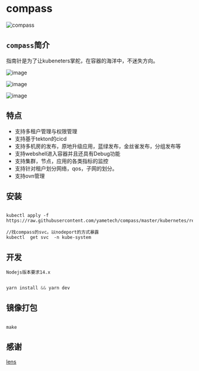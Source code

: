 # compass
![compass](https://github.com/yametech/compass/workflows/compass/badge.svg)


##  `compass`简介

 指南针是为了让kubeneters掌舵，在容器的海洋中，不迷失方向。

![image](https://user-images.githubusercontent.com/22409551/90589013-9fb44600-e20f-11ea-936c-33a28c58c4ca.png)

![image](https://user-images.githubusercontent.com/22409551/90589114-e73ad200-e20f-11ea-9406-0a61f98b5b7d.png)

![image](https://user-images.githubusercontent.com/22409551/90589174-18b39d80-e210-11ea-8e60-870772c70c2e.png)



## 特点

- 支持多租户管理与权限管理
- 支持基于tekton的cicd
- 支持多机房的发布，原地升级应用，蓝绿发布，金丝雀发布，分组发布等
- 支持webshell进入容器并且还具有Debug功能
- 支持集群，节点，应用的各类指标的监控
- 支持针对租户划分网络，qos，子网的划分。
- 支持ovn管理


## 安装

```shell

kubectl apply -f https://raw.githubusercontent.com/yametech/compass/master/kubernetes/release.yml

//找compass的svc。以nodeport的方式暴露
kubectl  get svc  -n kube-system

```


## 开发

`Nodejs版本要求14.x`

``` js

yarn install && yarn dev


```

## 镜像打包

``` shell

make

```


## 感谢

[lens](https://github.com/lensapp/lens)
